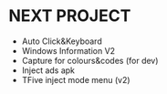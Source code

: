 # NEXT PROJECT
- Auto Click&Keyboard
- Windows Information V2
- Capture for colours&codes (for dev)
- Inject ads apk
- TFive inject mode menu (v2)
